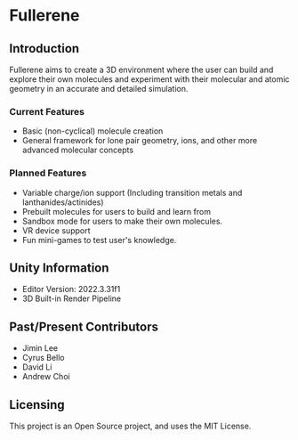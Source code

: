 # Fullerene

## Introduction
 
Fullerene aims to create a 3D environment where the user can build and explore their own molecules and experiment with their molecular and atomic geometry in an accurate and detailed simulation.

### Current Features
* Basic (non-cyclical) molecule creation
* General framework for lone pair geometry, ions, and other more advanced molecular concepts

### Planned Features
* Variable charge/ion support (Including transition metals and lanthanides/actinides)
* Prebuilt molecules for users to build and learn from
* Sandbox mode for users to make their own molecules.
* VR device support
* Fun mini-games to test user's knowledge.

## Unity Information
* Editor Version: 2022.3.31f1
* 3D Built-in Render Pipeline

## Past/Present Contributors

* Jimin Lee
* Cyrus Bello
* David Li
* Andrew Choi

## Licensing

This project is an Open Source project, and uses the MIT License.
